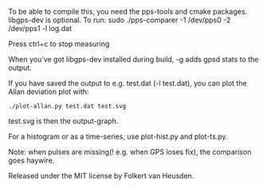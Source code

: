 To be able to compile this, you need the pps-tools and cmake packages. libgps-dev is optional.
To run:
    sudo ./pps-comparer -1 /dev/pps0 -2 /dev/pps1 -l log.dat

Press ctrl+c to stop measuring

When you've got libgps-dev installed during build, -g <host> adds gpsd stats to the output.

If you have saved the output to e.g. test.dat (-l test.dat), you can plot the Allan deviation plot with:

    ./plot-allan.py test.dat test.svg

test.svg is then the output-graph.

For a histogram or as a time-series, use plot-hist.py and plot-ts.py.

Note: when pulses are missing(! e.g. when GPS loses fix), the comparison goes haywire.


Released under the MIT license by Folkert van Heusden.
